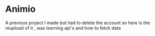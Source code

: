 # Animio
A previous project I made but had to delete the account so here is the reupload of it , was learning api's and how to fetch data
